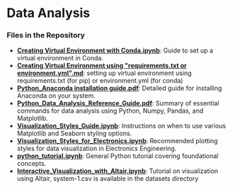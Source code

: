 # Data Analysis
### Files in the Repository
- [**Creating Virtual Environment with Conda.ipynb**](Creating%20Virtual%20Environment%20with%20Conda.ipynb): Guide to set up a virtual environment in Conda.
- [**Creating Virtual Environment using "requirements.txt or environment.yml".md**](Creating%20Virtual%20Environment%20using%20%22requirements.txt%20or%20environment.yml%22.md): setting up virtual environment using requirements.txt (for pip) or environment.yml (for conda)
- [**Python_Anaconda installation guide.pdf**](Python_Anaconda%20installation%20guide.pdf): Detailed guide for installing Anaconda on your system.
- [**Python_Data_Analysis_Reference_Guide.pdf**](Python_Data_Analysis_Reference_Guide.pdf): Summary of essential commands for data analysis using Python, Numpy, Pandas, and Matplotlib.
- [**Visualization_Styles_Guide.ipynb**](Visualization_Styles_Guide.ipynb): Instructions on when to use various Matplotlib and Seaborn styling options.
- [**Visualization_Styles_for_Electronics.ipynb**](Visualization_Styles_for_Electronics.ipynb): Recommended plotting styles for data visualization in Electronics Engineering.
- [**python_tutorial.ipynb**](python_tutorial.ipynb): General Python tutorial covering foundational concepts.
- [**Interactive_Visualization_with_Altair.ipynb**](Interactive_Visualization_with_Altair.ipynb): Tutorial on visualization using Altair, system-1.csv is available in the datasets directory
